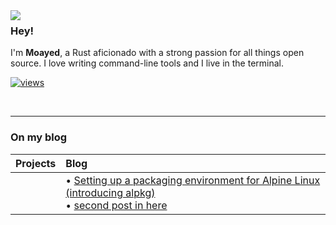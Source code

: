 <img align="left" src="https://orhun.dev/img/crow.png">

### Hey!

I'm **Moayed**, a Rust aficionado with a strong passion for all things open source. I love writing command-line tools and I live in the terminal.

[![views](https://komarev.com/ghpvc/?username=0xrinx&style=flat&color=313131&label=views&abbreviated=true)](https://github.com/0xrinx)

<br>

---
### On my blog
|     **Projects**     |      **Blog**        |
| :-------------------- | :-------------------- |
|<!--START_SECTION:activity--><!--END_SECTION:activity-->|<!-- blog starts -->• [Setting up a packaging environment for Alpine Linux (introducing alpkg)](https://0xrinx.is-cool.dev/first/)<br>• [second post in here](https://0xrinx.is-cool.dev/second/)<!-- blog ends --> 
